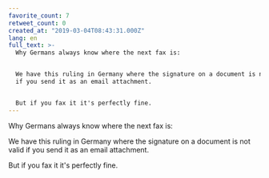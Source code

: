 ```yaml
---
favorite_count: 7
retweet_count: 0
created_at: "2019-03-04T08:43:31.000Z"
lang: en
full_text: >-
  Why Germans always know where the next fax is:


  We have this ruling in Germany where the signature on a document is not valid
  if you send it as an email attachment.


  But if you fax it it's perfectly fine.
---
```


Why Germans always know where the next fax is:

We have this ruling in Germany where the signature on a document is not valid if
you send it as an email attachment.

But if you fax it it's perfectly fine.
